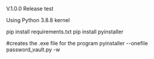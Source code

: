 V.1.0.0 Release test

Using Python 3.8.8 kernel

pip install requirements.txt
pip install pyinstaller

#creates the .exe file for the program
pyinstaller --onefile password_vault.py -w